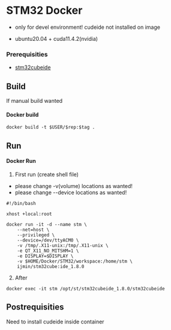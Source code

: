 #  STM32 Docker
* only for devel environment! cudeide not installed on image 

- ubuntu20.04 + cuda11.4.2(nvidia) 


### Prerequisities

* [stm32cubeide](https://www.st.com/en/development-tools/stm32cubeide.html)

## Build 

If manual build wanted
#### Docker build 

```shell
docker build -t $USER/$rep:$tag .
```

## Run

#### Docker Run

1. First run (create shell file)
 - please change -v(volume) locations as wanted!
 - please change --device locations as wanted!
 
```shell
#!/bin/bash

xhost +local:root

docker run -it -d --name stm \
    --net=host \
    --privileged \
    --device=/dev/ttyACM0 \
    -v /tmp/.X11-unix:/tmp/.X11-unix \
    -e QT_X11_NO_MITSHM=1 \
    -e DISPLAY=$DISPLAY \
    -v $HOME/Docker/STM32/workspace:/home/stm \
    ijmin/stm32cube:ide_1.8.0
```
2. After 
```shell
docker exec -it stm /opt/st/stm32cubeide_1.8.0/stm32cubeide
```

## Postrequisities

Need to install cudeide inside container